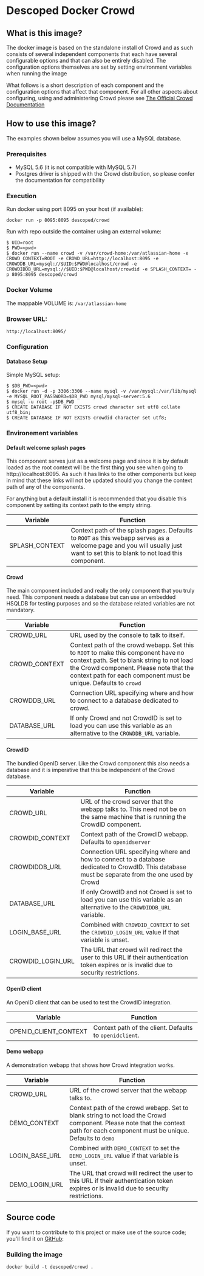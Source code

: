 # Descoped Docker Crowd

## What is this image?

The docker image is based on the standalone install of Crowd and as such consists of several independent components that each have several configurable options and that can also be entirely disabled. The configuration options themselves are set by setting environment variables when running the image

What follows is a short description of each component and the configuration options that affect that component. For all other aspects about configuring, using and administering Crowd please see [The Official Crowd Documentation](https://confluence.atlassian.com/display/CROWD/Crowd+Documentation)

## How to use this image?

The examples shown below assumes you will use a MySQL database.

### Prerequisites

* MySQL 5.6 (it is not compatible with MySQL 5.7)
* Postgres driver is shipped with the Crowd distribution, so please confer the documentation for compatibility

### Execution

Run docker using port 8095 on your host (if available):

```
docker run -p 8095:8095 descoped/crowd
```

Run with repo outside the container using an external volume:

```
$ UID=root
$ PWD=<pwd>
$ docker run --name crowd -v /var/crowd-home:/var/atlassian-home -e CROWD_CONTEXT=ROOT -e CROWD_URL=http://localhost:8095 -e CROWDDB_URL=mysql://$UID:$PWD@localhost/crowd -e CROWDIDDB_URL=mysql://$UID:$PWD@localhost/crowdid -e SPLASH_CONTEXT= -p 8095:8095 descoped/crowd
```

### Docker Volume

The mappable VOLUME is: `/var/atlassian-home`

### Browser URL:

```
http://localhost:8095/
```

### Configuration

#### Database Setup

Simple MySQL setup:

```
$ $DB_PWD=<pwd>
$ docker run -d -p 3306:3306 --name mysql -v /var/mysql:/var/lib/mysql -e MYSQL_ROOT_PASSWORD=$DB_PWD mysql/mysql-server:5.6
$ mysql -u root -p$DB_PWD
$ CREATE DATABASE IF NOT EXISTS crowd character set utf8 collate utf8_bin;
$ CREATE DATABASE IF NOT EXISTS crowdid character set utf8;
```

### Environement variables

#### Default welcome splash pages

This component serves just as a welcome page and since it is by default loaded as the root context will be the first thing you see when going to http://localhost:8095. As such it has links to the other components but keep in mind that these links will not be updated should you change the context path of any of the components.

For anything but a default install it is recommended that you disable this component by setting its context path to the empty string. 

Variable       | Function
---------------|------------------------------
SPLASH_CONTEXT | Context path of the splash pages. Defaults to ```ROOT``` as this webapp serves as a welcome page and you will usually just want to set this to blank to not load this component.


#### Crowd

The main component included and really the only component that you truly need. This component needs a database but can use an embedded HSQLDB for testing purposes and so the database related variables are not mandatory. 

Variable      | Function
--------------|------------------------------
CROWD_URL     | URL used by the console to talk to itself. 
CROWD_CONTEXT | Context path of the crowd webapp. Set this to ```ROOT``` to make this component have no context path. Set to blank string to not load the Crowd component. Please note that the context path for each component must be unique. Defaults to ```crowd```
CROWDDB_URL   | Connection URL specifying where and how to connect to a database dedicated to crowd.
DATABASE_URL  | If only Crowd and not CrowdID is set to load you can use this variable as an alternative to the ```CROWDDB_URL``` variable.


#### CrowdID

The bundled OpenID server. Like the Crowd component this also needs a database and it is imperative that this be independent of the Crowd database. 

Variable          | Function
------------------|------------------------------
CROWD_URL         | URL of the crowd server that the webapp talks to. This need not be on the same machine that is running the CrowdID component.
CROWDID_CONTEXT   | Context path of the CrowdID webapp. Defaults to ```openidserver```
CROWDIDDB_URL     | Connection URL specifying where and how to connect to a database dedicated to CrowdID. This database must be separate from the one used by Crowd
DATABASE_URL      | If only CrowdID and not Crowd is set to load you can use this variable as an alternative to the ```CROWDIDDB_URL``` variable.
LOGIN_BASE_URL    | Combined with ```CROWDID_CONTEXT``` to set the ```CROWDID_LOGIN_URL``` value if that variable is unset.
CROWDID_LOGIN_URL | The URL that crowd will redirect the user to this URL if their authentication token expires or is invalid due to security restrictions.


#### OpenID client

An OpenID client that can be used to test the CrowdID integration.

Variable              | Function
----------------------|------------------------------
OPENID_CLIENT_CONTEXT | Context path of the client. Defaults to ```openidclient```.


#### Demo webapp

A demonstration webapp that shows how Crowd integration works.

Variable       | Function
---------------|------------------------------
CROWD_URL      | URL of the crowd server that the webapp talks to.
DEMO_CONTEXT   | Context path of the crowd webapp. Set to blank string to not load the Crowd component. Please note that the context path for each component must be unique. Defaults to ```demo```
LOGIN_BASE_URL | Combined with ```DEMO_CONTEXT``` to set the ```DEMO_LOGIN_URL``` value if that variable is unset.
DEMO_LOGIN_URL | The URL that crowd will redirect the user to this URL if their authentication token expires or is invalid due to security restrictions.


## Source code

If you want to contribute to this project or make use of the source code; you'll find it on [GitHub]((https://github.com/descoped/docker-crowd)):

### Building the image

```
docker build -t descoped/crowd .
```
